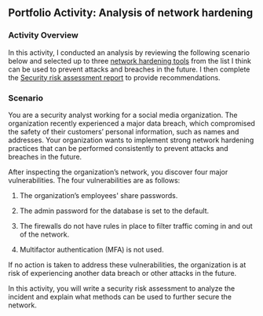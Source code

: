 ## Portfolio Activity: Analysis of network hardening

### Activity Overview

In this activity, I conducted an analysis by reviewing the following scenario below and selected up to three [network hardening tools](https://github.com/kevin-tran-tech/Google-Cybersecurity/blob/main/Analysis%20of%20network%20hardening/Network%20hardening%20tools%20.pdf) from the list I think can be used to prevent attacks and breaches in the future. I then complete the [Security risk assessment report](https://github.com/kevin-tran-tech/Google-Cybersecurity/blob/main/Analysis%20of%20network%20hardening/Security%20risk%20assessment%20report.pdf) to provide recommendations.

### Scenario

You are a security analyst working for a social media organization. The organization recently experienced a major data breach, which compromised the safety of their customers’ personal information, such as names and addresses. Your organization wants to implement strong network hardening practices that can be performed consistently to prevent attacks and breaches in the future. 

After inspecting the organization’s network, you discover four major vulnerabilities. The four vulnerabilities are as follows:

1. The organization’s employees' share passwords.

2. The admin password for the database is set to the default.

3. The firewalls do not have rules in place to filter traffic coming in and out of the network.

4. Multifactor authentication (MFA) is not used. 

If no action is taken to address these vulnerabilities, the organization is at risk of experiencing another data breach or other attacks in the future. 

In this activity, you will write a security risk assessment to analyze the incident and explain what methods can be used to further secure the network.
